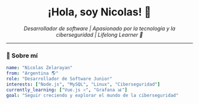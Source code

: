 <h1 align="center">¡Hola, soy Nicolas! 👋</h1>
<p align="center">
  <em>Desarrollador de software | Apasionado por la tecnología y la ciberseguridad | Lifelong Learner 🚀</em>
</p>

---

### 🚀 Sobre mí

```yaml
name: "Nicolas Zelarayan"
from: "Argentina 🌎"
role: "Desarrollador de Software Junior"
interests: ["Node.js", "MySQL", "Linux", "Ciberseguridad"]
currently_learning: ["Vue.js ⚛️", "Grafana 📊"]
goal: "Seguir creciendo y explorar el mundo de la ciberseguridad"
